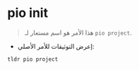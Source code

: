 # pio init

> هذا الأمر هو اسم مستعار لـ `pio project`.

- إعرض التوثيقات للأمر الأصلي:

`tldr pio project`
